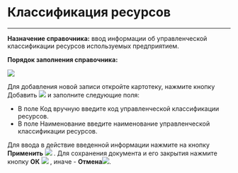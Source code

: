 ﻿# Классификация ресурсов
_ _ _ _ _


**Назначение справочника:** ввод информации об управленческой классификации ресурсов используемых предприятием.

**Порядок заполнения справочника:**

![](topic:.AddFiles.Screenshot_2600.jpg)

Для добавления новой записи откройте картотеку, нажмите кнопку Добавить ![](topic:SCM.AddFiles.Btn_Add.png) и заполните следующие поля:

* В поле Код вручную введите код управленческой классификации ресурсов.
* В поле Наименование введите наименование управленческой классификации ресурсов.

Для ввода в действие введенной информации нажмите на кнопку **Применить** ![](topic:SCM.AddFiles.Btn_OK.png) .
Для сохранения документа и его закрытия нажмите кнопку **ОК**
![](topic:SCM.AddFiles.Btn_Post.png) , иначе  -  **Отмена**![](topic:SCM.AddFiles.BtnCloseCancel.png).


